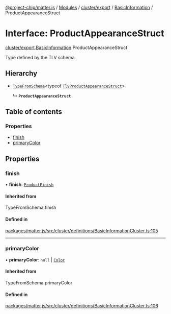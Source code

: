 [@project-chip/matter.js](../README.md) / [Modules](../modules.md) / [cluster/export](../modules/cluster_export.md) / [BasicInformation](../modules/cluster_export.BasicInformation.md) / ProductAppearanceStruct

# Interface: ProductAppearanceStruct

[cluster/export](../modules/cluster_export.md).[BasicInformation](../modules/cluster_export.BasicInformation.md).ProductAppearanceStruct

Type defined by the TLV schema.

## Hierarchy

- [`TypeFromSchema`](../modules/tlv_export.md#typefromschema)\<typeof [`TlvProductAppearanceStruct`](../modules/cluster_export.BasicInformation.md#tlvproductappearancestruct)\>

  ↳ **`ProductAppearanceStruct`**

## Table of contents

### Properties

- [finish](cluster_export.BasicInformation.ProductAppearanceStruct.md#finish)
- [primaryColor](cluster_export.BasicInformation.ProductAppearanceStruct.md#primarycolor)

## Properties

### finish

• **finish**: [`ProductFinish`](../enums/cluster_export.BasicInformation.ProductFinish.md)

#### Inherited from

TypeFromSchema.finish

#### Defined in

[packages/matter.js/src/cluster/definitions/BasicInformationCluster.ts:105](https://github.com/project-chip/matter.js/blob/6d3b6a5d957d88a9231d6ecab4bb41f8133112be/packages/matter.js/src/cluster/definitions/BasicInformationCluster.ts#L105)

___

### primaryColor

• **primaryColor**: ``null`` \| [`Color`](../enums/cluster_export.BasicInformation.Color.md)

#### Inherited from

TypeFromSchema.primaryColor

#### Defined in

[packages/matter.js/src/cluster/definitions/BasicInformationCluster.ts:106](https://github.com/project-chip/matter.js/blob/6d3b6a5d957d88a9231d6ecab4bb41f8133112be/packages/matter.js/src/cluster/definitions/BasicInformationCluster.ts#L106)
